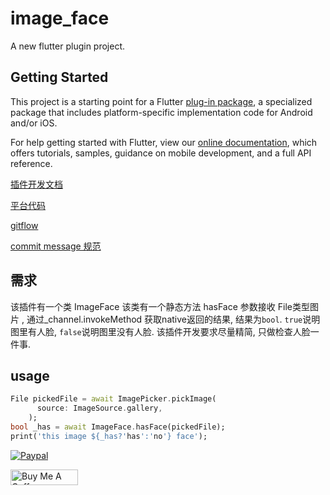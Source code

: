 # image_face

A new flutter plugin project.

## Getting Started

This project is a starting point for a Flutter
[plug-in package](https://flutter.dev/developing-packages/),
a specialized package that includes platform-specific implementation code for
Android and/or iOS.

For help getting started with Flutter, view our
[online documentation](https://flutter.dev/docs), which offers tutorials,
samples, guidance on mobile development, and a full API reference.

[插件开发文档](https://flutter.dev/docs/development/packages-and-plugins/developing-packages)

[平台代码](https://flutter.dev/docs/development/platform-integration/platform-channels?tab=ios-channel-swift-tab)

[gitflow](https://www.atlassian.com/git/tutorials/comparing-workflows/gitflow-workflow)

[commit message 规范](https://gist.github.com/stephenparish/9941e89d80e2bc58a153)

## 需求

该插件有一个类 ImageFace 该类有一个静态方法 hasFace 参数接收 File类型图片 , 通过_channel.invokeMethod 获取native返回的结果, 结果为`bool`. `true`说明图里有人脸, `false`说明图里没有人脸. 该插件开发要求尽量精简, 只做检查人脸一件事.


## usage

```dart
File pickedFile = await ImagePicker.pickImage(
      source: ImageSource.gallery,
    );
bool _has = await ImageFace.hasFace(pickedFile);
print('this image ${_has?'has':'no'} face');
```

[![Paypal](https://www.paypalobjects.com/webstatic/mktg/Logo/pp-logo-100px.png)](https://paypal.me/paydomliang)

<a href="https://www.buymeacoffee.com/domliang" target="_blank"><img src="https://cdn.buymeacoffee.com/buttons/default-blue.png" alt="Buy Me A Coffee" style="height: 25px !important;width: 108px !important;" ></a>